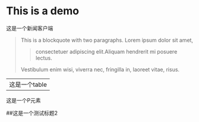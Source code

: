 # This is a demo
  这是一个新闻客户端
>This is a blockquote with two paragraphs. Lorem ipsum dolor sit amet, 
>
>>consectetuer adipiscing elit.Aliquam hendrerit mi posuere lectus. 
>
>Vestibulum enim wisi, viverra nec, fringilla in, laoreet vitae, risus.

<table> <tr> <td>这是一个table</td> </tr> </table>
<p>这是一个P元素</p>

##这是一个测试标题2
